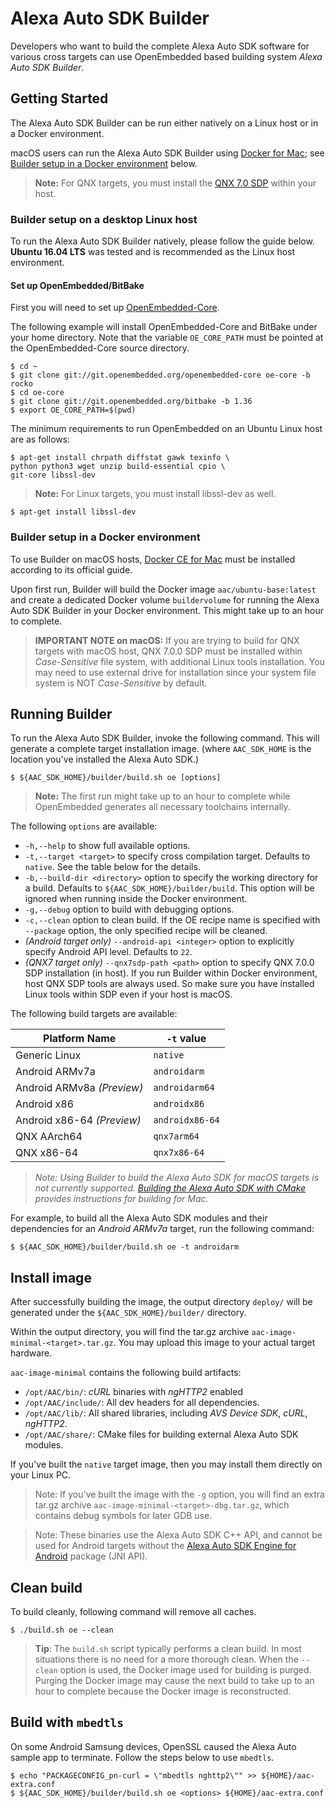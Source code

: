 # Alexa Auto SDK Builder

Developers who want to build the complete Alexa Auto SDK software for various cross targets can use OpenEmbedded based building system *Alexa Auto SDK Builder*.

## Getting Started

The Alexa Auto SDK Builder can be run either natively on a Linux host or in a Docker environment.

macOS users can run the Alexa Auto SDK Builder using [Docker for Mac](https://www.docker.com/docker-mac); see [Builder setup in a Docker environment](#docker) below.

>**Note:** For QNX targets, you must install the [QNX 7.0 SDP](http://blackberry.qnx.com/en/sdp7/sdp70_download) within your host.

### Builder setup on a desktop Linux host

To run the Alexa Auto SDK Builder natively, please follow the guide below. **Ubuntu 16.04 LTS** was tested and is recommended as the Linux host environment.

#### Set up OpenEmbedded/BitBake

First you will need to set up [OpenEmbedded-Core](https://www.openembedded.org/wiki/OpenEmbedded-Core).

The following example will install OpenEmbedded-Core and BitBake under your home directory. Note that the variable `OE_CORE_PATH` must be pointed at the OpenEmbedded-Core source directory.

```
$ cd ~
$ git clone git://git.openembedded.org/openembedded-core oe-core -b rocko
$ cd oe-core
$ git clone git://git.openembedded.org/bitbake -b 1.36
$ export OE_CORE_PATH=$(pwd)
```

The minimum requirements to run OpenEmbedded on an Ubuntu Linux host are as follows:

```
$ apt-get install chrpath diffstat gawk texinfo \
python python3 wget unzip build-essential cpio \
git-core libssl-dev
```
>**Note:** For Linux targets, you must install libssl-dev as well.

```
$ apt-get install libssl-dev
```

### Builder setup in a Docker environment <a name = "docker"></a>

To use Builder on macOS hosts, [Docker CE for Mac](https://www.docker.com/docker-mac) must be installed according to its official guide.

Upon first run, Builder will build the Docker image `aac/ubuntu-base:latest` and create a dedicated Docker volume `buildervolume` for running the Alexa Auto SDK Builder in your Docker environment. This might take up to an hour to complete.

>**IMPORTANT NOTE on macOS:** If you are trying to build for QNX targets with macOS host, QNX 7.0.0 SDP must be installed within *Case-Sensitive* file system, with additional Linux tools installation. You may need to use external drive for installation since your system file system is NOT *Case-Sensitive* by default.

## Running Builder

To run the Alexa Auto SDK Builder, invoke the following command. This will generate a complete target installation image. (where `AAC_SDK_HOME` is the location you've installed the Alexa Auto SDK.)

```
$ ${AAC_SDK_HOME}/builder/build.sh oe [options]
```

>**Note:** The first run might take up to an hour to complete while OpenEmbedded generates all necessary toolchains internally.

The following `options` are available:

* `-h,--help` to show full available options.
* `-t,--target <target>` to specify cross compilation target. Defaults to `native`. See the table below for the details.
* `-b,--build-dir <directory>` option to specify the working directory for a build. Defaults to `${AAC_SDK_HOME}/builder/build`. This option will be ignored when running inside the Docker environment.
* `-g,--debug` option to build with debugging options.
* `-c,--clean` option to clean build. If the OE recipe name is specified with `--package` option, the only specified recipe will be cleaned.
* *(Android target only)* `--android-api <integer>` option to explicitly specify Android API level. Defaults to `22`.
* *(QNX7 target only)* `--qnx7sdp-path <path>` option to specify QNX 7.0.0 SDP installation (in host). If you run Builder within Docker environment, host QNX SDP tools are always used. So make sure you have installed Linux tools within SDP even if your host is macOS.

The following build targets are available:

| Platform Name              | `-t` value      |
| -------------------------- | --------------- |
| Generic Linux              | `native`        |
| Android ARMv7a             | `androidarm`    |
| Android ARMv8a *(Preview)* | `androidarm64`  |
| Android x86                | `androidx86`    |
| Android x86-64 *(Preview)* | `androidx86-64` |
| QNX AArch64                | `qnx7arm64`     |
| QNX x86-64                 | `qnx7x86-64`    |


>*Note: Using Builder to build the Alexa Auto SDK for macOS targets is not currently supported. [Building the Alexa Auto SDK with CMake](ConfigureCMake.md) provides instructions for building for Mac.*

For example, to build all the Alexa Auto SDK modules and their dependencies for an *Android ARMv7a* target, run the following command:

```
$ ${AAC_SDK_HOME}/builder/build.sh oe -t androidarm
```

## Install image

After successfully building the image, the output directory `deploy/` will be generated under the `${AAC_SDK_HOME}/builder/` directory.

Within the output directory, you will find the tar.gz archive `aac-image-minimal-<target>.tar.gz`. You may upload this image to your actual target hardware.

`aac-image-minimal` contains the following build artifacts:

* `/opt/AAC/bin/`: *cURL* binaries with *ngHTTP2* enabled
* `/opt/AAC/include/`: All dev headers for all dependencies.
* `/opt/AAC/lib/`: All shared libraries, including *AVS Device SDK*, *cURL*, *ngHTTP2*.
* `/opt/AAC/share/`: CMake files for building external Alexa Auto SDK modules.

If you've built the `native` target image, then you may install them directly on your Linux PC.

>Note: If you've built the image with the `-g` option, you will find an extra tar.gz archive `aac-image-minimal-<target>-dbg.tar.gz`, which contains debug symbols for later GDB use.

>Note: These binaries use the Alexa Auto SDK C++ API, and cannot be used for Android targets without the [Alexa Auto SDK Engine for Android](../platforms/android/README.md) package (JNI API).

## Clean build

To build cleanly, following command will remove all caches.

```
$ ./build.sh oe --clean
```
> **Tip**: The `build.sh` script typically performs a clean build. In most situations there is no need for a more thorough clean. When the `--clean` option is used, the Docker image used for building is purged. Purging the Docker image may cause the next build to take up to an hour to complete because the Docker image is reconstructed.

## Build with `mbedtls`

On some Android Samsung devices, OpenSSL caused the Alexa Auto sample app to terminate. Follow the steps below to use `mbedtls`.

```
$ echo "PACKAGECONFIG_pn-curl = \"mbedtls nghttp2\"" >> ${HOME}/aac-extra.conf
$ ${AAC_SDK_HOME}/builder/build.sh oe <options> ${HOME}/aac-extra.conf
```
